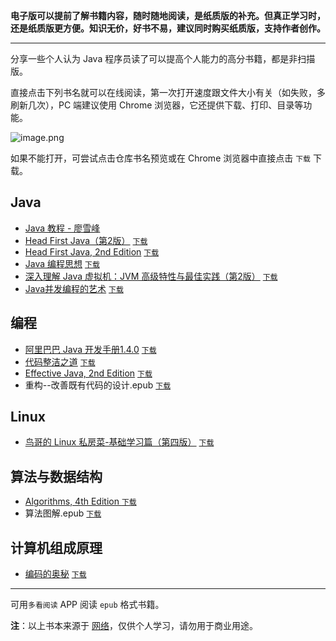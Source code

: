 **电子版可以提前了解书籍内容，随时随地阅读，是纸质版的补充。但真正学习时，还是纸质版更方便。知识无价，好书不易，建议同时购买纸质版，支持作者创作。**

---
分享一些个人认为 Java 程序员读了可以提高个人能力的高分书籍，都是非扫描版。

直接点击下列书名就可以在线阅读，第一次打开速度跟文件大小有关（如失败，多刷新几次），PC 端建议使用 Chrome 浏览器，它还提供下载、打印、目录等功能。

![image.png](https://deppwang.oss-cn-beijing.aliyuncs.com/blog/2020-03-28-084839.png)

如果不能打开，可尝试点击仓库书名预览或在 Chrome 浏览器中直接点击 `下载` 下载。

## Java
* [Java 教程 - 廖雪峰](https://www.liaoxuefeng.com/wiki/1252599548343744)
* [Head First Java（第2版）](https://depp.wang/Java-Books/docs/Head%20First%20Java（第2版）.pdf)  [`下载`](https://raw.githubusercontent.com/deppwang/Java-Books/master/docs//Head%20First%20Java（第2版）.pdf) 
* [Head First Java, 2nd Edition](https://depp.wang/Java-Books/docs/Head%20First%20Java,%202nd%20Edition.pdf) [`下载`](https://raw.githubusercontent.com/deppwang/Java-Books/master/docs//Head%20First%20Java,%202nd%20Edition.pdf)
* [Java 编程思想](https://depp.wang/Java-Books/docs/Java编程思想.pdf) [`下载`](https://raw.githubusercontent.com/deppwang/Java-Books/master/docs//Java编程思想.pdf)
* [深入理解 Java 虚拟机：JVM 高级特性与最佳实践（第2版）](https://depp.wang/Java-Books/docs/深入理解Java虚拟机：JVM高级特性与最佳实践（第2版）.pdf) [`下载`](https://raw.githubusercontent.com/deppwang/Java-Books/master/docs//深入理解Java虚拟机：JVM高级特性与最佳实践（第2版）.pdf)
* [Java并发编程的艺术](https://depp.wang/Java-Books/docs/Java并发编程的艺术.pdf) [`下载`](https://raw.githubusercontent.com/deppwang/Java-Books/master/docs//Java并发编程的艺术.pdf) 

## 编程
* [阿里巴巴 Java 开发手册1.4.0](https://depp.wang/Java-Books/docs/阿里巴巴%20Java%20开发手册1.4.0.pdf)  [`下载`](https://raw.githubusercontent.com/deppwang/Java-Books/master/docs//阿里巴巴%20Java%20开发手册1.4.0.pdf) 
* [代码整洁之道](https://depp.wang/Java-Books/docs/代码整洁之道.pdf) [`下载`](https://raw.githubusercontent.com/deppwang/Java-Books/master/docs//代码整洁之道.pdf)
* [Effective Java, 2nd Edition](https://depp.wang/Java-Books/docs/Effective%20Java,%202nd%20Edition.pdf) [`下载`](https://raw.githubusercontent.com/deppwang/Java-Books/master/docs//Effective%20Java,%202nd%20Edition.pdf) 
* 重构--改善既有代码的设计.epub [`下载`](https://depp.wang/Java-Books/docs/重构--改善既有代码的设计.epub)

## Linux
* [鸟哥的 Linux 私房菜-基础学习篇（第四版）](http://linux.vbird.org/linux_basic/) [`下载`](https://raw.githubusercontent.com/deppwang/Java-Books/master/docs//鸟哥的Linux私房菜-基础学习篇（第四版）.pdf) 

## 算法与数据结构
* [Algorithms, 4th Edition ](https://algs4.cs.princeton.edu/home/) [`下载`](https://raw.githubusercontent.com/deppwang/Java-Books/master/books/Algorithms%2C%204th%20Edition.pdf) 
* 算法图解.epub [`下载`](https://depp.wang/Java-Books/docs/算法图解.epub)
## 计算机组成原理
* [编码的奥秘](https://depp.wang/Java-Books/docs/编码的奥秘.pdf) [`下载`](https://raw.githubusercontent.com/deppwang/Java-Books/master/docs//编码的奥秘.pdf) 
---

可用`多看阅读` APP 阅读 `epub` 格式书籍。

**注**：以上书本来源于 [网络](https://www.jiumodiary.com/)，仅供个人学习，请勿用于商业用途。


